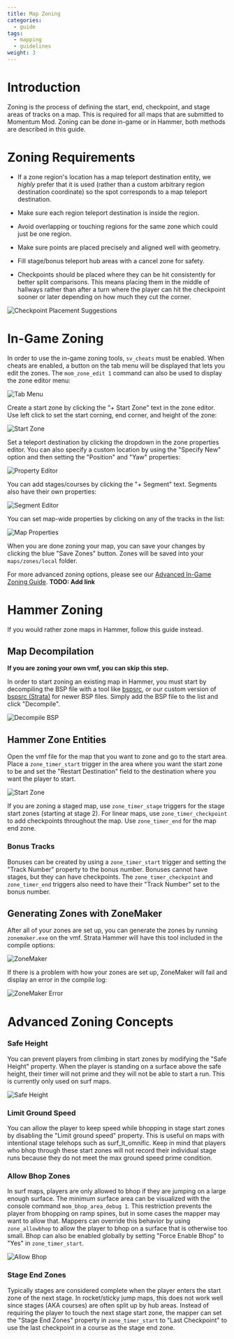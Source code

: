 ```yaml
---
title: Map Zoning
categories:
  - guide
tags:
  - mapping
  - guidelines
weight: 3
---
```


# Introduction

Zoning is the process of defining the start, end, checkpoint, and stage areas of tracks on a map. This is required for
all maps that are submitted to Momentum Mod. Zoning can be done in-game or in Hammer, both methods are described in this
guide.

# Zoning Requirements

- If a zone region's location has a map teleport destination entity, we _highly_ prefer that it is used (rather than a
  custom arbitrary region destination coordinate) so the spot corresponds to a map teleport destination.

- Make sure each region teleport destination is inside the region.

- Avoid overlapping or touching regions for the same zone which could just be one region.

- Make sure points are placed precisely and aligned well with geometry.

- Fill stage/bonus teleport hub areas with a cancel zone for safety.

- Checkpoints should be placed where they can be hit consistently for better split comparisons. This means placing them
  in the middle of hallways rather than after a turn where the player can hit the checkpoint sooner or later depending
  on how much they cut the corner.

![Checkpoint Placement Suggestions](/images/map_porting/zoning_checkpoint_placement.png)

# In-Game Zoning

In order to use the in-game zoning tools, `sv_cheats` must be enabled. When cheats are enabled, a button on the tab menu
will be displayed that lets you edit the zones. The `mom_zone_edit 1` command can also be used to display the zone
editor menu:

![Tab Menu](/images/map_porting/editor_tab.png)

Create a start zone by clicking the "+ Start Zone" text in the zone editor. Use left click to set the start corning, end
corner, and height of the zone:

![Start Zone](/images/map_porting/create_zone.gif)

Set a teleport destination by clicking the dropdown in the zone properties editor. You can also specify a custom
location by using the "Specify New" option and then setting the "Position" and "Yaw" properties:

![Property Editor](/images/map_porting/editor_properties.png)

You can add stages/courses by clicking the "+ Segment" text. Segments also have their own properties:

![Segment Editor](/images/map_porting/editor_segment.png)

You can set map-wide properties by clicking on any of the tracks in the list:

![Map Properties](/images/map_porting/editor_track.png)

When you are done zoning your map, you can save your changes by clicking the blue "Save Zones" button. Zones will be
saved into your `maps/zones/local` folder.

For more advanced zoning options, please see our [Advanced In-Game Zoning Guide](). **TODO: Add link**

# Hammer Zoning

If you would rather zone maps in Hammer, follow this guide instead.

## Map Decompilation

**If you are zoning your own vmf, you can skip this step.**

In order to start zoning an existing map in Hammer, you must start by decompiling the BSP file with a tool like
[bspsrc](https://github.com/ata4/bspsrc/releases), or our custom version of
[bspsrc (Strata)](https://github.com/StrataSource/bspsrc/releases) for newer BSP files. Simply add the BSP file to the
list and click "Decompile".

![Decompile BSP](/images/map_porting/bspsrc.png)

## Hammer Zone Entities

Open the vmf file for the map that you want to zone and go to the start area. Place a `zone_timer_start` trigger in the
area where you want the start zone to be and set the "Restart Destination" field to the destination where you want the
player to start.

![Start Zone](/images/map_porting/start_zone.png)

If you are zoning a staged map, use `zone_timer_stage` triggers for the stage start zones (starting at stage 2). For
linear maps, use `zone_timer_checkpoint` to add checkpoints throughout the map. Use `zone_timer_end` for the map end
zone.

### Bonus Tracks

Bonuses can be created by using a `zone_timer_start` trigger and setting the "Track Number" property to the bonus
number. Bonuses cannot have stages, but they can have checkpoints. The `zone_timer_checkpoint` and `zone_timer_end`
triggers also need to have their "Track Number" set to the bonus number.

## Generating Zones with ZoneMaker

After all of your zones are set up, you can generate the zones by running `zonemaker.exe` on the vmf. Strata Hammer will
have this tool included in the compile options:

![ZoneMaker](/images/map_porting/zonemaker.png)

If there is a problem with how your zones are set up, ZoneMaker will fail and display an error in the compile log:

![ZoneMaker Error](/images/map_porting/zonemaker_error.png)

# Advanced Zoning Concepts

### Safe Height

You can prevent players from climbing in start zones by modifying the "Safe Height" property. When the player is
standing on a surface above the safe height, their timer will not prime and they will not be able to start a run. This
is currently only used on surf maps.

![Safe Height](/images/map_porting/safe_height.png)

### Limit Ground Speed

You can allow the player to keep speed while bhopping in stage start zones by disabling the "Limit ground speed"
property. This is useful on maps with intentional stage telehops such as surf_lt_omnific. Keep in mind that players who
bhop through these start zones will not record their individual stage runs because they do not meet the max ground speed
prime condition.

### Allow Bhop Zones

In surf maps, players are only allowed to bhop if they are jumping on a large enough surface. The minimum surface area
can be visualized with the console command `mom_bhop_area_debug 1`. This restriction prevents the player from bhopping
on ramp spines, but in some cases the mapper may want to allow that. Mappers can override this behavior by using
`zone_allowbhop` to allow the player to bhop on a surface that is otherwise too small. Bhop can also be enabled globally
by setting "Force Enable Bhop" to "Yes" in `zone_timer_start`.

![Allow Bhop](/images/map_porting/allowbhop.png)

### Stage End Zones

Typically stages are considered complete when the player enters the start zone of the next stage. In rocket/sticky jump
maps, this does not work well since stages (AKA courses) are often split up by hub areas. Instead of requiring the
player to touch the next stage start zone, the mapper can set the "Stage End Zones" property in `zone_timer_start` to
"Last Checkpoint" to use the last checkpoint in a course as the stage end zone.
